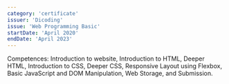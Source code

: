 ```yaml
---
category: 'certificate'
issuer: 'Dicoding'
issue: 'Web Programming Basic'
startDate: 'April 2020'
endDate: 'April 2023'
---
```


Competences: Introduction to website, Introduction to HTML, Deeper HTML, Introduction to CSS, Deeper CSS, Responsive Layout using Flexbox, Basic JavaScript and DOM Manipulation, Web Storage, and Submission.
